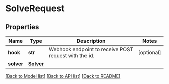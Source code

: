 # SolveRequest

## Properties
Name | Type | Description | Notes
------------ | ------------- | ------------- | -------------
**hook** | **str** | Webhook endpoint to receive POST request with the id. | [optional] 
**solver** | [**Solver**](Solver.md) |  | 

[[Back to Model list]](../README.md#documentation-for-models) [[Back to API list]](../README.md#documentation-for-api-endpoints) [[Back to README]](../README.md)

